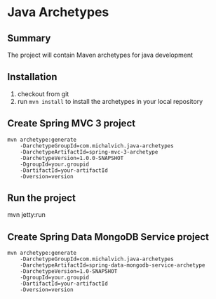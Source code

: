 Java Archetypes
=========================================
Summary
-------
The project will contain Maven archetypes for java development

Installation
------------

1. checkout from git
2. run `mvn install` to install the archetypes in your local repository

Create Spring MVC 3 project
---------------------------

    mvn archetype:generate
        -DarchetypeGroupId=com.michalvich.java-archetypes
        -DarchetypeArtifactId=spring-mvc-3-archetype
        -DarchetypeVersion=1.0.0-SNAPSHOT
        -DgroupId=your.groupid
        -DartifactId=your-artifactId
        -Dversion=version


Run the project
---------------------------

mvn jetty:run

Create Spring Data MongoDB Service project
---------------------------

    mvn archetype:generate
        -DarchetypeGroupId=com.michalvich.java-archetypes
        -DarchetypeArtifactId=spring-data-mongodb-service-archetype
        -DarchetypeVersion=1.0-SNAPSHOT
        -DgroupId=your.groupid
        -DartifactId=your-artifactId
        -Dversion=version


